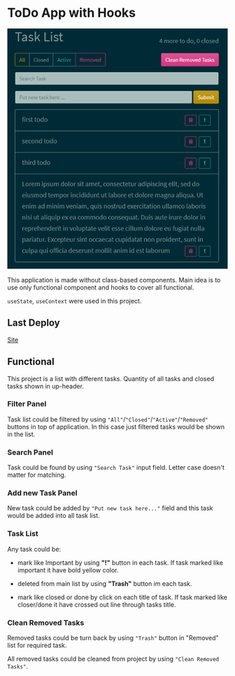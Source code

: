 # ToDo App with Hooks

[<img src="../img/todo-hooks.png" width="600" height="550"/>](https://601279a523448fad5d30c789--hooks-to-do-application.netlify.app)

This application is made without class-based components. Main idea is to use only functional component and hooks to cover all functional.

`useState`, `useContext` were used in this project.

## Last Deploy

[Site](https://601279a523448fad5d30c789--hooks-to-do-application.netlify.app)

## Functional

This project is a list with different tasks. Quantity of all tasks and closed tasks shown in up-header.

### Filter Panel

Task list could be filtered by using `"All"`/`"Closed"`/`"Active"`/`"Removed"` buttons in top of application. In this case just filtered tasks would be shown in the list.

### Search Panel

Task could be found by using `"Search Task"` input field.
Letter case doesn't matter for matching.

### Add new Task Panel

New task could be added by `"Put new task here..."` field and this task would be added into all task list.

### Task List

Any task could be:
- mark like Important by using **"!"** button in each task. If task marked like important it have bold yellow color.

- deleted from main list by using **"Trash"** button im each task.

- mark like closed or done by click on each title of task. If task marked like closer/done it have crossed out line through tasks title.

### Clean Removed Tasks

Removed tasks could be turn back by using `"Trash"` button in "Removed" list for required task.

All removed tasks could be cleaned from project by using `"Clean Removed Tasks"`.
